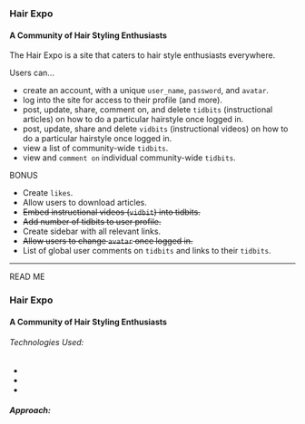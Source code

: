 ### Hair Expo
#### A Community of Hair Styling Enthusiasts

The Hair Expo is a site that caters to hair style enthusiasts everywhere.

Users can...
- create an account, with a unique `user_name`, `password`, and `avatar`.
- log into the site for access to their profile (and more).
- post, update, share, comment on, and delete `tidbits` (instructional articles) on how to do a particular hairstyle once logged in.
- post, update, share and delete `vidbits` (instructional videos) on how to do a particular hairstyle once logged in.
- view a list of community-wide `tidbits`.
- view and `comment on` individual community-wide `tidbits`.

BONUS
- Create `likes`.
- Allow users to download articles.
- ~~Embed instructional videos (`vidbit`) into tidbits.~~
- ~~Add number of tidbits to user profile.~~
- Create sidebar with all relevant links.
- ~~Allow users to change `avatar` once logged in.~~
- List of global user comments on `tidbits` and links to their `tidbits`.



---
READ ME
### Hair Expo
#### A Community of Hair Styling Enthusiasts

###### Technologies Used:
-
-
-

##### Approach:
